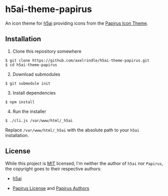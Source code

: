 # h5ai-theme-papirus

An icon theme for [h5ai](https://github.com/lrsjng/h5ai) providing icons from the [Papirus Icon Theme](https://github.com/PapirusDevelopmentTeam/papirus-icon-theme).

## Installation

1. Clone this repository somewhere

```shell
$ git clone https://github.com/axelrindle/h5ai-theme-papirus.git
$ cd h5ai-theme-papirus
```

2. Download submodules

```shell
$ git submodule init
```

3. Install dependencies

```shell
$ npm install
```

4. Run the installer

```shell
$ ./cli.js /var/www/html/_h5ai
```

Replace `/var/www/html/_h5ai` with the absolute path to your `h5ai` installation.

## License

While this project is [MIT](LICENSE) licensed, I'm neither the author of `h5ai` nor `Papirus`, the copyright goes to their respective authors:

- [h5ai](https://github.com/lrsjng/h5ai/#license)

- [Papirus License](https://github.com/PapirusDevelopmentTeam/papirus-icon-theme/blob/master/LICENSE) and [Papirus Authors](https://github.com/PapirusDevelopmentTeam/papirus-icon-theme/blob/master/AUTHORS)
